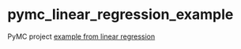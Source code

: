 # pymc_linear_regression_example
PyMC project [example from linear regression](https://www.pymc.io/welcome.html#example-from-linear-regression)
